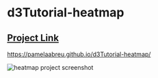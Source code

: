# d3Tutorial-heatmap
## [Project Link](https://pamelaabreu.github.io/d3Tutorial-heatmap/)

https://pamelaabreu.github.io/d3Tutorial-heatmap/

![heatmap project screenshot](assets/images/projectScreenshot.gif)
